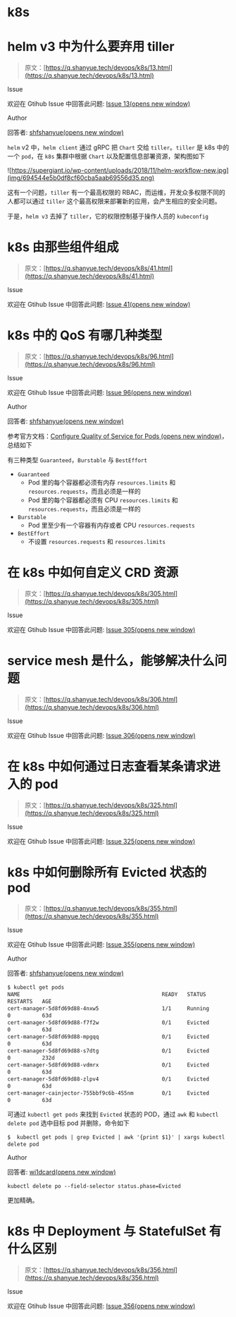 # k8s

# helm v3 中为什么要弃用 tiller

> 原文：[https://q.shanyue.tech/devops/k8s/13.html](https://q.shanyue.tech/devops/k8s/13.html)

Issue

欢迎在 Gtihub Issue 中回答此问题: [Issue 13(opens new window)](https://github.com/shfshanyue/Daily-Question/issues/13)

Author

回答者: [shfshanyue(opens new window)](https://github.com/shfshanyue)

`helm` v2 中，`helm client` 通过 gRPC 把 `Chart` 交给 `tiller`。`tiller` 是 k8s 中的一个 `pod`，在 `k8s` 集群中根据 `Chart` 以及配置信息部署资源，架构图如下

![https://supergiant.io/wp-content/uploads/2018/11/helm-workflow-new.jpg](img/694544e5b0df8cf60cba5aab69556d35.png)

这有一个问题，`tiller` 有一个最高权限的 RBAC，而运维，开发众多权限不同的人都可以通过 `tiller` 这个最高权限来部署新的应用，会产生相应的安全问题。

于是，`helm v3` 去掉了 `tiller`，它的权限控制基于操作人员的 `kubeconfig`

# k8s 由那些组件组成

> 原文：[https://q.shanyue.tech/devops/k8s/41.html](https://q.shanyue.tech/devops/k8s/41.html)

Issue

欢迎在 Gtihub Issue 中回答此问题: [Issue 41(opens new window)](https://github.com/shfshanyue/Daily-Question/issues/41)

# k8s 中的 QoS 有哪几种类型

> 原文：[https://q.shanyue.tech/devops/k8s/96.html](https://q.shanyue.tech/devops/k8s/96.html)

Issue

欢迎在 Gtihub Issue 中回答此问题: [Issue 96(opens new window)](https://github.com/shfshanyue/Daily-Question/issues/96)

Author

回答者: [shfshanyue(opens new window)](https://github.com/shfshanyue)

参考官方文档：[Configure Quality of Service for Pods (opens new window)](https://kubernetes.io/docs/tasks/configure-pod-container/quality-service-pod/)，总结如下

有三种类型 `Guaranteed`，`Burstable` 与 `BestEffort`

*   `Guaranteed`
    *   Pod 里的每个容器都必须有内存 `resources.limits` 和 `resources.requests`，而且必须是一样的
    *   Pod 里的每个容器都必须有 CPU `resources.limits` 和 `resources.requests`，而且必须是一样的
*   `Burstable`
    *   Pod 里至少有一个容器有内存或者 CPU `resources.requests`
*   `BestEffort`
    *   不设置 `resources.requests` 和 `resources.limits`

# 在 k8s 中如何自定义 CRD 资源

> 原文：[https://q.shanyue.tech/devops/k8s/305.html](https://q.shanyue.tech/devops/k8s/305.html)

Issue

欢迎在 Gtihub Issue 中回答此问题: [Issue 305(opens new window)](https://github.com/shfshanyue/Daily-Question/issues/305)

# service mesh 是什么，能够解决什么问题

> 原文：[https://q.shanyue.tech/devops/k8s/306.html](https://q.shanyue.tech/devops/k8s/306.html)

Issue

欢迎在 Gtihub Issue 中回答此问题: [Issue 306(opens new window)](https://github.com/shfshanyue/Daily-Question/issues/306)

# 在 k8s 中如何通过日志查看某条请求进入的 pod

> 原文：[https://q.shanyue.tech/devops/k8s/325.html](https://q.shanyue.tech/devops/k8s/325.html)

Issue

欢迎在 Gtihub Issue 中回答此问题: [Issue 325(opens new window)](https://github.com/shfshanyue/Daily-Question/issues/325)

# k8s 中如何删除所有 Evicted 状态的 pod

> 原文：[https://q.shanyue.tech/devops/k8s/355.html](https://q.shanyue.tech/devops/k8s/355.html)

Issue

欢迎在 Gtihub Issue 中回答此问题: [Issue 355(opens new window)](https://github.com/shfshanyue/Daily-Question/issues/355)

Author

回答者: [shfshanyue(opens new window)](https://github.com/shfshanyue)

```
$ kubectl get pods
NAME                                             READY   STATUS             RESTARTS   AGE
cert-manager-5d8fd69d88-4nxw5                    1/1     Running            0          63d
cert-manager-5d8fd69d88-f7f2w                    0/1     Evicted            0          63d
cert-manager-5d8fd69d88-mpgqq                    0/1     Evicted            0          63d
cert-manager-5d8fd69d88-s7dtg                    0/1     Evicted            0          232d
cert-manager-5d8fd69d88-vdmrx                    0/1     Evicted            0          63d
cert-manager-5d8fd69d88-zlpv4                    0/1     Evicted            0          63d
cert-manager-cainjector-755bbf9c6b-455nm         0/1     Evicted            0          63d 
```

可通过 `kubectl get pods` 来找到 `Evicted` 状态的 POD，通过 `awk` 和 `kubectl delete pod` 选中目标 pod 并删除，命令如下

```
$  kubectl get pods | grep Evicted | awk '{print $1}' | xargs kubectl delete pod 
```

Author

回答者: [wi1dcard(opens new window)](https://github.com/wi1dcard)

```
kubectl delete po --field-selector status.phase=Evicted 
```

更加精确。

# k8s 中 Deployment 与 StatefulSet 有什么区别

> 原文：[https://q.shanyue.tech/devops/k8s/356.html](https://q.shanyue.tech/devops/k8s/356.html)

Issue

欢迎在 Gtihub Issue 中回答此问题: [Issue 356(opens new window)](https://github.com/shfshanyue/Daily-Question/issues/356)